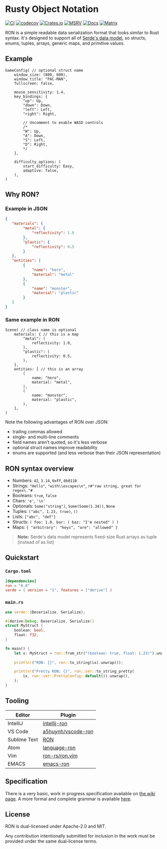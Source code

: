 # Rusty Object Notation

[![CI](https://github.com/ron-rs/ron/actions/workflows/ci.yaml/badge.svg)](https://github.com/ron-rs/ron/actions/workflows/ci.yaml)
[![codecov](https://img.shields.io/codecov/c/github/ron-rs/ron/codecov?token=x4Q5KA51Ul)](https://codecov.io/gh/ron-rs/ron)
[![Crates.io](https://img.shields.io/crates/v/ron.svg)](https://crates.io/crates/ron)
[![MSRV](https://img.shields.io/badge/MSRV-1.57.0-orange)](https://github.com/ron-rs/ron)
[![Docs](https://docs.rs/ron/badge.svg)](https://docs.rs/ron)
[![Matrix](https://img.shields.io/matrix/ron-rs:matrix.org.svg)](https://matrix.to/#/#ron-rs:matrix.org)

RON is a simple readable data serialization format that looks similar to Rust syntax.
It's designed to support all of [Serde's data model](https://serde.rs/data-model.html), so
structs, enums, tuples, arrays, generic maps, and primitive values.

## Example

```rust,ignore
GameConfig( // optional struct name
    window_size: (800, 600),
    window_title: "PAC-MAN",
    fullscreen: false,
    
    mouse_sensitivity: 1.4,
    key_bindings: {
        "up": Up,
        "down": Down,
        "left": Left,
        "right": Right,
        
        // Uncomment to enable WASD controls
        /*
        "W": Up,
        "A": Down,
        "S": Left,
        "D": Right,
        */
    },
    
    difficulty_options: (
        start_difficulty: Easy,
        adaptive: false,
    ),
)
```

## Why RON?

### Example in JSON

```json
{
   "materials": {
        "metal": {
            "reflectivity": 1.0
        },
        "plastic": {
            "reflectivity": 0.5
        }
   },
   "entities": [
        {
            "name": "hero",
            "material": "metal"
        },
        {
            "name": "monster",
            "material": "plastic"
        }
   ]
}
```

### Same example in RON

```rust,ignore
Scene( // class name is optional
    materials: { // this is a map
        "metal": (
            reflectivity: 1.0,
        ),
        "plastic": (
            reflectivity: 0.5,
        ),
    },
    entities: [ // this is an array
        (
            name: "hero",
            material: "metal",
        ),
        (
            name: "monster",
            material: "plastic",
        ),
    ],
)
```

Note the following advantages of RON over JSON:

* trailing commas allowed
* single- and multi-line comments
* field names aren't quoted, so it's less verbose
* optional struct names improve readability
* enums are supported (and less verbose than their JSON representation)

## RON syntax overview

* Numbers: `42`, `3.14`, `0xFF`, `0b0110`
* Strings: `"Hello"`, `"with\\escapes\n"`, `r#"raw string, great for regex\."#`
* Booleans: `true`, `false`
* Chars: `'e'`, `'\n'`
* Optionals: `Some("string")`, `Some(Some(1.34))`, `None`
* Tuples: `("abc", 1.23, true)`, `()`
* Lists: `["abc", "def"]`
* Structs: `( foo: 1.0, bar: ( baz: "I'm nested" ) )`
* Maps: `{ "arbitrary": "keys", "are": "allowed" }`

> **Note:** Serde's data model represents fixed-size Rust arrays as tuple (instead of as list)

## Quickstart

### `Cargo.toml`

```toml
[dependencies]
ron = "0.8"
serde = { version = "1", features = ["derive"] }
```

### `main.rs`

```rust
use serde::{Deserialize, Serialize};

#[derive(Debug, Deserialize, Serialize)]
struct MyStruct {
    boolean: bool,
    float: f32,
}

fn main() {
    let x: MyStruct = ron::from_str("(boolean: true, float: 1.23)").unwrap();
    
    println!("RON: {}", ron::to_string(&x).unwrap());

    println!("Pretty RON: {}", ron::ser::to_string_pretty(
        &x, ron::ser::PrettyConfig::default()).unwrap(),
    );
}
```

## Tooling

| Editor       | Plugin                                                      |
| ------------ | ----------------------------------------------------------- |
| IntelliJ     | [intellij-ron](https://github.com/ron-rs/intellij-ron)      |
| VS Code      | [a5huynh/vscode-ron](https://github.com/a5huynh/vscode-ron) |
| Sublime Text | [RON](https://packagecontrol.io/packages/RON)               |
| Atom         | [language-ron](https://atom.io/packages/language-ron)       |
| Vim          | [ron-rs/ron.vim](https://github.com/ron-rs/ron.vim)         |
| EMACS        | [emacs-ron]                                                 |

[emacs-ron]: https://chiselapp.com/user/Hutzdog/repository/ron-mode/home

## Specification

There is a very basic, work in progress specification available on
[the wiki page](https://github.com/ron-rs/ron/wiki/Specification).
A more formal and complete grammar is available [here](docs/grammar.md).


## License

RON is dual-licensed under Apache-2.0 and MIT.

Any contribution intentionally submitted for inclusion in the work must be provided under the same dual-license terms.
